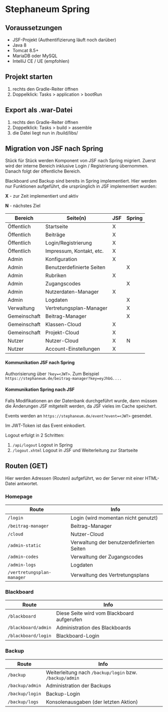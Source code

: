 # Stephaneum Spring

## Voraussetzungen

- JSF-Projekt (Authentifizierung läuft noch darüber)
- Java 8
- Tomcat 8.5+
- MariaDB oder MySQL
- IntelliJ CE / UE (empfohlen)

## Projekt starten

1. rechts den Gradle-Reiter öffnen
2. Doppelklick: Tasks > application > bootRun

## Export als .war-Datei

1. rechts den Gradle-Reiter öffnen
2. Doppelklick: Tasks > build > assemble
3. die Datei liegt nun in <Projekt-Ordner>/build/libs/

## Migration von JSF nach Spring

Stück für Stück werden Komponent von JSF nach Spring migriert.
Zuerst wird der interne Bereich inklusive Login / Registrierung übernommen.
Danach folgt der öffentliche Bereich.

Blackboard und Backup sind bereits in Spring implementiert.
Hier werden nur Funktionen aufgeführt, die ursprünglich in JSF implementiert wurden:

**X** - zur Zeit implementiert und aktiv

**N** - nächstes Ziel

Bereich | Seite(n) | JSF | Spring
---|---|---|---
Öffentlich|Startseite|X|
Öffentlich|Beiträge|X|
Öffentlich|Login/Registrierung|X|
Öffentlich|Impressum, Kontakt, etc.|X|
Admin|Konfiguration|X|
Admin|Benutzerdefinierte Seiten| |X
Admin|Rubriken|X|
Admin|Zugangscodes| |X
Admin|Nutzerdaten-Manager|X|
Admin|Logdaten| |X
Verwaltung|Vertretungsplan-Manager| |X
Gemeinschaft|Beitrag-Manager| |X
Gemeinschaft|Klassen-Cloud|X|
Gemeinschaft|Projekt-Cloud|X|
Nutzer|Nutzer-Cloud|X|N
Nutzer|Account-Einstellungen|X|

#### Kommunikation JSF nach Spring

Authorisierung über `?key=<JWT>`. Zum Beispiel `https://stephaneum.de/beitrag-manager?key=eyJhbG....`

#### Kommunikation Spring nach JSF

Falls Modifikationen an der Datenbank durchgeführt wurde, dann müssen die Änderungen JSF mitgeteilt werden, da JSF vieles im Cache speichert.

Events werden an `https://stephaneum.de/event?event=<JWT>` gesendet.

Im JWT-Token ist das Event einkodiert.

Logout erfolgt in 2 Schritten:
1. `/api/logout` Logout in Spring
2. `/logout.xhtml` Logout in JSF und Weiterleitung zur Startseite

## Routen (GET)

Hier werden Adressen (Routen) aufgeführt, wo der Server mit einer HTML-Datei antwortet.

### Homepage
Route|Info
---|---
`/login`|Login (wird momentan nicht genutzt)
`/beitrag-manager`|Beitrag-Manager
`/cloud`|Nutzer-Cloud
`/admin-static`|Verwaltung der benutzerdefinierten Seiten
`/admin-codes`|Verwaltung der Zugangscodes
`/admin-logs`|Logdaten
`/vertretungsplan-manager`|Verwaltung des Vertretungsplans

### Blackboard
Route|Info
---|---
`/blackboard`|Diese Seite wird vom Blackboard aufgerufen
`/blackboard/admin`|Administration des Blackboards
`/blackboard/login`|Blackboard-Login

### Backup
Route|Info
---|---
`/backup`|Weiterleitung nach `/backup/login` bzw. `/backup/admin`
`/backup/admin`|Administration der Backups
`/backup/login`|Backup-Login
`/backup/logs`|Konsolenausgaben (der letzten Aktion)